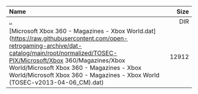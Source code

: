|Name|Size|
|:---|---:|
|[..](../index.html)|DIR|
|[Microsoft Xbox 360 - Magazines - Xbox World.dat](https://raw.githubusercontent.com/open-retrogaming-archive/dat-catalog/main/root/normalized/TOSEC-PIX/Microsoft/Xbox 360/Magazines/Xbox World/Microsoft Xbox 360 - Magazines - Xbox World/Microsoft Xbox 360 - Magazines - Xbox World (TOSEC-v2013-04-06_CM).dat)|12912|
